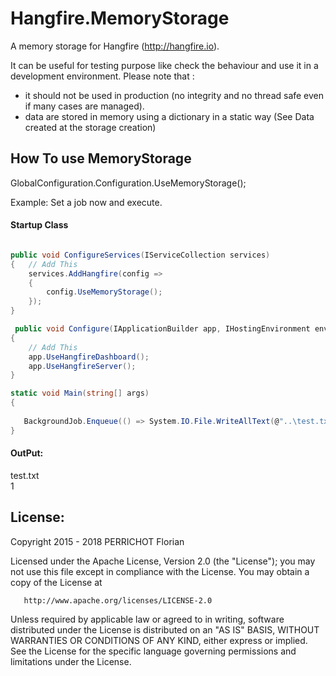 Hangfire.MemoryStorage
========

A memory storage for Hangfire (http://hangfire.io).

It can be useful for testing purpose like check the behaviour and use it in a development environment.
Please note that :
* it should not be used in production (no integrity and no thread safe even if many cases are managed).
* data are stored in memory using a dictionary in a static way (See Data created at the storage creation)

How To use MemoryStorage
---

GlobalConfiguration.Configuration.UseMemoryStorage();

Example: Set a job now and execute.

#### Startup Class ####

```csharp

public void ConfigureServices(IServiceCollection services)
{   // Add This
    services.AddHangfire(config =>
    {
        config.UseMemoryStorage();
    });
}

 public void Configure(IApplicationBuilder app, IHostingEnvironment env)
{   
    // Add This
    app.UseHangfireDashboard();
    app.UseHangfireServer();
}

```

```csharp
static void Main(string[] args)
{
        
   BackgroundJob.Enqueue(() => System.IO.File.WriteAllText(@"..\test.txt","1"));
}
```


#### OutPut: ####

test.txt <br />
1




License:
---
Copyright 2015 - 2018 PERRICHOT Florian

   Licensed under the Apache License, Version 2.0 (the "License");
   you may not use this file except in compliance with the License.
   You may obtain a copy of the License at

       http://www.apache.org/licenses/LICENSE-2.0

   Unless required by applicable law or agreed to in writing, software
   distributed under the License is distributed on an "AS IS" BASIS,
   WITHOUT WARRANTIES OR CONDITIONS OF ANY KIND, either express or implied.
   See the License for the specific language governing permissions and
   limitations under the License.
